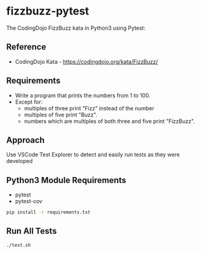 # fizzbuzz-pytest
The CodingDojo FizzBuzz kata in Python3 using Pytest:

## Reference
* CodingDojo Kata - https://codingdojo.org/kata/FizzBuzz/

## Requirements
* Write a program that prints the numbers from 1 to 100.
* Except for:
  * multiples of three print "Fizz" instead of the number
  * multiples of five print "Buzz".
  * numbers which are multiples of both three and five print "FizzBuzz".

## Approach
Use VSCode Test Explorer to detect and easily run tests as they were developed

## Python3 Module Requirements
* pytest
* pytest-cov
```bash
pip install -r requirements.txt
```

## Run All Tests
```bash
./test.sh
```
